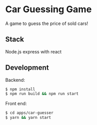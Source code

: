 # Car Guessing Game
A game to guess the price of sold cars!

## Stack
Node.js express with react

## Development

Backend: 

```bash
$ npm install
$ npm run build && npm run start
```
Front end:

```bash
$ cd apps/car-guesser
$ yarn && yarn start
```